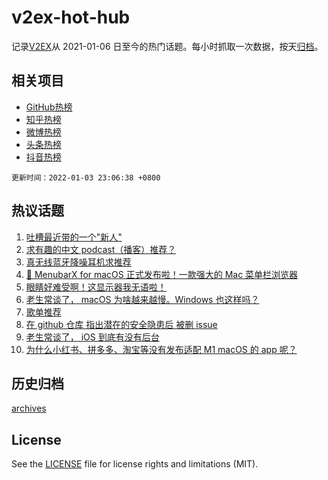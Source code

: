 # v2ex-hot-hub

 记录[V2EX](https://www.v2ex.com/)从 2021-01-06 日至今的热门话题。每小时抓取一次数据，按天[归档](archives)。
 
 ## 相关项目

- [GitHub热榜](https://github.com/lonnyzhang423/github-hot-hub)
- [知乎热榜](https://github.com/lonnyzhang423/zhihu-hot-hub)
- [微博热榜](https://github.com/lonnyzhang423/weibo-hot-hub)
- [头条热榜](https://github.com/lonnyzhang423/toutiao-hot-hub)
- [抖音热榜](https://github.com/lonnyzhang423/douyin-hot-hub)


 `更新时间：2022-01-03 23:06:38 +0800`

## 热议话题

1. [吐槽最近带的一个"新人"](https://www.v2ex.com/t/825849)
1. [求有趣的中文 podcast（播客）推荐？](https://www.v2ex.com/t/825875)
1. [真无线蓝牙降噪耳机求推荐](https://www.v2ex.com/t/825894)
1. [🎉 MenubarX for macOS 正式发布啦！一款强大的 Mac 菜单栏浏览器](https://www.v2ex.com/t/825917)
1. [眼睛好难受啊！这显示器我无语啦！](https://www.v2ex.com/t/825919)
1. [老生常谈了， macOS 为啥越来越慢。Windows 也这样吗？](https://www.v2ex.com/t/825865)
1. [歌单推荐](https://www.v2ex.com/t/825877)
1. [在 github 仓库 指出潜在的安全隐患后 被删 issue](https://www.v2ex.com/t/825909)
1. [老生常谈了， iOS 到底有没有后台](https://www.v2ex.com/t/825863)
1. [为什么小红书、拼多多、淘宝等没有发布适配 M1 macOS 的 app 呢？](https://www.v2ex.com/t/825915)

## 历史归档

[archives](archives)

## License

See the [LICENSE](LICENSE) file for license rights and limitations (MIT).
